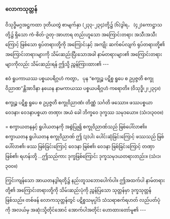 ### လောကသုတ္တန်

ဝိသုဒ္ဓိမဂ္ဂအဋ္ဌကထာ ဒုတိယတွဲ စာမျက်နှာ (၂၃၃-၂၃၄)တို့၌ (၆)ဒွါရ， (၄၂)ကောဋ္ဌာသတို့၌ ရှိသော ကံ-စိတ်-ဥတု-အာဟာရ တည်းဟူသော အကြောင်းတရား အသီးအသီးကြောင့် ဖြစ်သော ရုပ်တရားတို့ကို အကြောင်းနှင့် အကျိုး ဆက်စပ်လျက် ရုပ်တရားတို့၏ အကြောင်းတရားများကို သိမ်းဆည်းပြီးသောအခါ နာမ်တရားများ၏ အကြောင်းတရားများကိုလည်း သိမ်းဆည်းရန် ဤသို့ ညွှန်ကြားထား၏ ---

ဧဝံ ရူပကာယဿ ပစ္စယပရိဂ္ဂဟံ ကတွာ， ပုန “စက္ခုဉ္စ ပဋိစ္စ ရူပေ စ ဥပ္ပဇ္ဇတိ စက္ခုဝိညာဏ”န္တိအာဒိနာ နယေန နာမကာယဿ ပစ္စယပရိဂ္ဂဟံ ကရောတိ။ (ဝိသုဒ္ဓိ၊၂၊၂၃၄။)

စက္ခုဉ္စ ပဋိစ္စ ရူပေ စ ဥပ္ပဇ္ဇတိ စက္ခုဝိညာဏံ၊ တိဏ္ဏံ သင်္ဂတိ ဖဿော။ ဖဿပစ္စယာ ဝေဒနာ၊ ဝေဒနာပစ္စယာ တဏှာ၊ အယံ ခေါ ဘိက္ခဝေ ဒုက္ခဿ သမုဒယော။ (သံ၊၁၊၃၀၀။)

= စက္ခာယတနနှင့် ရူပါယတနကို အစွဲပြု၍ စက္ခုဝိညာဏ်သည် ဖြစ်ပေါ်လာ၏။ 
စက္ခာယတန ရူပါယတန စက္ခုဝိညာဏ် ဤ (၃)ပါး ပေါင်းဆုံခြင်းကြောင့် ဖဿသည် ဖြစ်ပေါ်လာ၏၊ ဖဿ ဖြစ်ခြင်းကြောင့် ဝေဒနာ ဖြစ်၏၊ ဝေဒနာ ဖြစ်ခြင်းကြောင့် တဏှာ ဖြစ်၏၊ ရဟန်းတို့ ...ဤသည်ကား ဒုက္ခဖြစ်ကြောင်း ဒုက္ခသမုဒယတရားတည်း။ (သံ၊၁၊၃၀၀။)

ကြွင်းကျန်သော အာယတနဒွါရတို့၌ နည်းတူသဘောပေါက်ပါ။ 
ဤအထက်ပါ နာမ်တရားတို့၏ အကြောင်းတရားတို့ကို သိမ်းဆည်းပုံကို ညွှန်ပြသော သုတ္တန်မှာ ဒုက္ခသုတ္တန် ဖြစ်သည်။ 
တစ်ဖန် လောကသုတ္တန်တွင် ပဋိစ္စသမုပ္ပါဒ် သံသရာစက်ရဟတ် လည်ပတ်ပုံကို အလယ်မှ အဆုံးသို့တိုင်အောင် အောက်ပါအတိုင်း ဟောထားတော်မူ၏ ---
